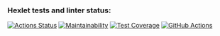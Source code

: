 ### Hexlet tests and linter status:
[![Actions Status](https://github.com/AndreevDan93/java-project-71/workflows/hexlet-check/badge.svg)](https://github.com/AndreevDan93/java-project-71/actions)
[![Maintainability](https://api.codeclimate.com/v1/badges/2f6e7858acc58c2920df/maintainability)](https://codeclimate.com/github/AndreevDan93/java-project-71/maintainability)
[![Test Coverage](https://api.codeclimate.com/v1/badges/2f6e7858acc58c2920df/test_coverage)](https://codeclimate.com/github/AndreevDan93/java-project-71/test_coverage)
[![GitHub Actions](https://github.com/KrylovMikhail1985/java-project-lvl2/actions/workflows/github-actions.yml/badge.svg)](https://github.com/KrylovMikhail1985/java-project-lvl2/actions/workflows/github-actions.yml)